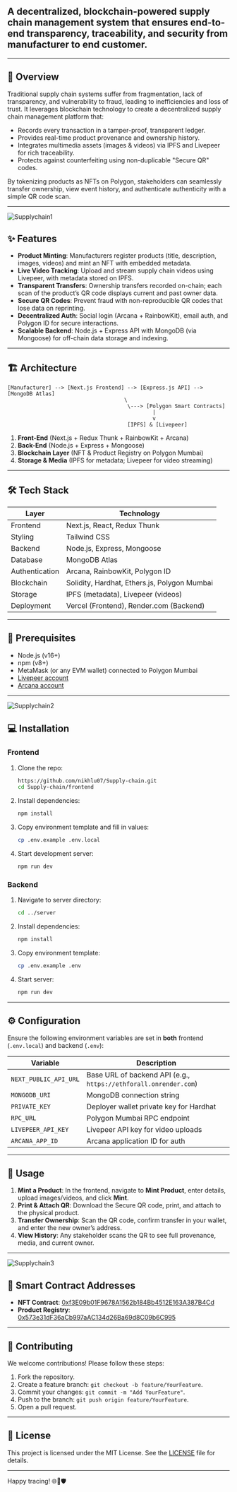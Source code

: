 
A decentralized, blockchain-powered supply chain management system that ensures end-to-end transparency, traceability, and security from manufacturer to end customer.
----------------------------------------------------------------------------------------------------------------------------------------------------------------------

---

## 📖 Overview

Traditional supply chain systems suffer from fragmentation, lack of transparency, and vulnerability to fraud, leading to inefficiencies and loss of trust. It leverages blockchain technology to create a decentralized supply chain management platform that:

* Records every transaction in a tamper-proof, transparent ledger.
* Provides real-time product provenance and ownership history.
* Integrates multimedia assets (images & videos) via IPFS and Livepeer for rich traceability.
* Protects against counterfeiting using non-duplicable "Secure QR" codes.

By tokenizing products as NFTs on Polygon, stakeholders can seamlessly transfer ownership, view event history, and authenticate authenticity with a simple QR code scan.

---

![Supplychain1](/images/supply3.png)
## ✨ Features

* **Product Minting**: Manufacturers register products (title, description, images, videos) and mint an NFT with embedded metadata.
* **Live Video Tracking**: Upload and stream supply chain videos using Livepeer, with metadata stored on IPFS.
* **Transparent Transfers**: Ownership transfers recorded on-chain; each scan of the product’s QR code displays current and past owner data.
* **Secure QR Codes**: Prevent fraud with non-reproducible QR codes that lose data on reprinting.
* **Decentralized Auth**: Social login (Arcana + RainbowKit), email auth, and Polygon ID for secure interactions.
* **Scalable Backend**: Node.js + Express API with MongoDB (via Mongoose) for off-chain data storage and indexing.

---

## 🏗 Architecture

```
[Manufacturer] --> [Next.js Frontend] --> [Express.js API] --> [MongoDB Atlas]
                                     \                      
                                      \---> [Polygon Smart Contracts]
                                              |              
                                              v              
                                      [IPFS] & [Livepeer]
```

1. **Front-End** (Next.js + Redux Thunk + RainbowKit + Arcana)
2. **Back-End** (Node.js + Express + Mongoose)
3. **Blockchain Layer** (NFT & Product Registry on Polygon Mumbai)
4. **Storage & Media** (IPFS for metadata; Livepeer for video streaming)

---

## 🛠 Tech Stack

| Layer          | Technology                                   |
| -------------- | -------------------------------------------- |
| Frontend       | Next.js, React, Redux Thunk                  |
| Styling        | Tailwind CSS                                 |
| Backend        | Node.js, Express, Mongoose                   |
| Database       | MongoDB Atlas                                |
| Authentication | Arcana, RainbowKit, Polygon ID               |
| Blockchain     | Solidity, Hardhat, Ethers.js, Polygon Mumbai |
| Storage        | IPFS (metadata), Livepeer (videos)           |
| Deployment     | Vercel (Frontend), Render.com (Backend)      |

---

## 🔧 Prerequisites

* Node.js (v16+)
* npm (v8+)
* MetaMask (or any EVM wallet) connected to Polygon Mumbai
* [Livepeer account](https://livepeer.org)
* [Arcana account](https://arcana.network)

---
![Supplychain2](/images/supply2.png)
## 💻 Installation

### Frontend

1. Clone the repo:

   ```bash
   https://github.com/nikhlu07/Supply-chain.git
   cd Supply-chain/frontend
   ```
2. Install dependencies:

   ```bash
   npm install
   ```
3. Copy environment template and fill in values:

   ```bash
   cp .env.example .env.local
   ```
4. Start development server:

   ```bash
   npm run dev
   ```

### Backend

1. Navigate to server directory:

   ```bash
   cd ../server
   ```
2. Install dependencies:

   ```bash
   npm install
   ```
3. Copy environment template:

   ```bash
   cp .env.example .env
   ```
4. Start server:

   ```bash
   npm run dev
   ```

---

## ⚙️ Configuration

Ensure the following environment variables are set in **both** frontend (`.env.local`) and backend (`.env`):

| Variable              | Description                                                      |
| --------------------- | ---------------------------------------------------------------- |
| `NEXT_PUBLIC_API_URL` | Base URL of backend API (e.g., `https://ethforall.onrender.com`) |
| `MONGODB_URI`         | MongoDB connection string                                        |
| `PRIVATE_KEY`         | Deployer wallet private key for Hardhat                          |
| `RPC_URL`             | Polygon Mumbai RPC endpoint                                      |
| `LIVEPEER_API_KEY`    | Livepeer API key for video uploads                               |
| `ARCANA_APP_ID`       | Arcana application ID for auth                                   |

---

## 🚀 Usage

1. **Mint a Product**: In the frontend, navigate to **Mint Product**, enter details, upload images/videos, and click **Mint**.
2. **Print & Attach QR**: Download the Secure QR code, print, and attach to the physical product.
3. **Transfer Ownership**: Scan the QR code, confirm transfer in your wallet, and enter the new owner’s address.
4. **View History**: Any stakeholder scans the QR to see full provenance, media, and current owner.

---

![Supplychain3](/images/supply1.png)
## 📝 Smart Contract Addresses

* **NFT Contract**: [0xf3E09b01F9678A1562b184Bb4512E163A387B4Cd](https://mumbai.polygonscan.com/address/0xf3E09b01F9678A1562b184Bb4512E163A387B4Cd#code)
* **Product Registry**: [0x573e31dF36aCb997aAC134d26Ba69d8C09b6C995](https://mumbai.polygonscan.com/address/0x573e31dF36aCb997aAC134d26Ba69d8C09b6C995#code)

---

## 🤝 Contributing

We welcome contributions! Please follow these steps:

1. Fork the repository.
2. Create a feature branch: `git checkout -b feature/YourFeature`.
3. Commit your changes: `git commit -m "Add YourFeature"`.
4. Push to the branch: `git push origin feature/YourFeature`.
5. Open a pull request.

---

## 📄 License

This project is licensed under the MIT License. See the [LICENSE](LICENSE) file for details.

---

Happy tracing! 🌐🔗🛡
